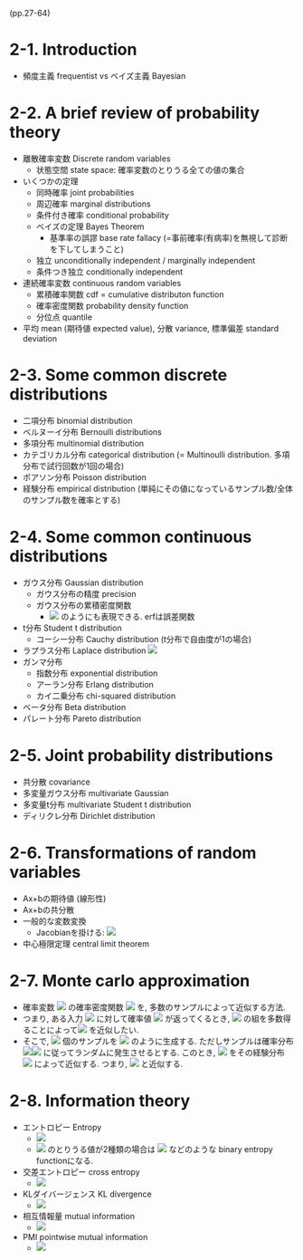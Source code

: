 (pp.27-64)

# 2-1. Introduction
- 頻度主義 frequentist vs ベイズ主義 Bayesian

# 2-2. A brief review of probability theory
- 離散確率変数 Discrete random variables
    - 状態空間 state space: 確率変数のとりうる全ての値の集合
- いくつかの定理
    - 同時確率 joint probabilities
    - 周辺確率 marginal distributions
    - 条件付き確率 conditional probability
    - ベイズの定理 Bayes Theorem
        - 基準率の誤謬 base rate fallacy (=事前確率(有病率)を無視して診断を下してしまうこと)
    - 独立 unconditionally independent / marginally independent
    - 条件つき独立 conditionally independent
- 連続確率変数 continuous random variables
    - 累積確率関数 cdf = cumulative distributon function
    - 確率密度関数 probability density function
    - 分位点 quantile
- 平均 mean (期待値 expected value), 分散 variance, 標準偏差 standard deviation

# 2-3. Some common discrete distributions
- 二項分布 binomial distribution
- ベルヌーイ分布 Bernoulli distributions
- 多項分布 multinomial distribution
- カテゴリカル分布 categorical distribution (= Multinoulli distribution. 多項分布で試行回数が1回の場合)
- ポアソン分布 Poisson distribution
- 経験分布 empirical distribution (単純にその値になっているサンプル数/全体のサンプル数を確率とする)

# 2-4. Some common continuous distributions
- ガウス分布 Gaussian distribution
    - ガウス分布の精度 precision
    - ガウス分布の累積密度関数
        - <img src="https://latex.codecogs.com/gif.latex?\frac{1}{2}\left(1+\mathrm{erf}\left(\frac{z}{\sqrt{2}}\right)\right)" /> のようにも表現できる. erfは誤差関数
- t分布 Student t distribution
    - コーシー分布 Cauchy distribution (t分布で自由度が1の場合)
- ラプラス分布 Laplace distribution <img src="https://latex.codecogs.com/gif.latex?\mathrm{Lap}(x|\mu,b)=\frac{1}{2b}\exp{\left(-\frac{|x-\mu|}{b}\right)}" />
- ガンマ分布
    - 指数分布 exponential distribution
    - アーラン分布 Erlang distribution
    - カイ二乗分布 chi-squared distribution
- ベータ分布 Beta distribution
- パレート分布 Pareto distribution

# 2-5. Joint probability distributions
- 共分散 covariance
- 多変量ガウス分布 multivariate Gaussian
- 多変量t分布 multivariate Student t distribution
- ディリクレ分布 Dirichlet distribution

# 2-6. Transformations of random variables
- Ax+bの期待値 (線形性)
- Ax+bの共分散
- 一般的な変数変換
    - Jacobianを掛ける: <img src="https://latex.codecogs.com/gif.latex?p_{y}(\mathbf{y})=p_{x}(\mathbf{x})|\det{\mathbf{J}_{\mathbf{y}\to\mathbf{x}}}|" />
- 中心極限定理 central limit theorem

# 2-7. Monte carlo approximation
- 確率変数 <img src="https://latex.codecogs.com/gif.latex?X" /> の確率密度関数 
 <img src="https://latex.codecogs.com/gif.latex?f(X)" /> を, 多数のサンプルによって近似する方法.
- つまり, ある入力 <img src="https://latex.codecogs.com/gif.latex?x" /> に対して確率値 <img src="https://latex.codecogs.com/gif.latex?y=f(x)" /> が返ってくるとき, <img src="https://latex.codecogs.com/gif.latex?(x,y)" /> の組を多数得ることによって<img src="https://latex.codecogs.com/gif.latex?f" /> を近似したい.
- そこで, <img src="https://latex.codecogs.com/gif.latex?S" /> 個のサンプルを <img src="https://latex.codecogs.com/gif.latex?x_{1},...,x_{S}" /> のように生成する. ただしサンプルは確率分布 <img src="https://latex.codecogs.com/gif.latex?x_{s}\sim" /><img src="https://latex.codecogs.com/gif.latex?p_{\mathrm{rand}}(x)" /> に従ってランダムに発生させるとする. このとき, <img src="https://latex.codecogs.com/gif.latex?f(X)" /> をその経験分布 <img src="https://latex.codecogs.com/gif.latex?\{f(x_{s})\}_{s=1}^{S}" /> によって近似する. つまり, <img src="https://latex.codecogs.com/gif.latex?\hat{y}=\frac{N(f(x)=\hat{y})}{S}" /> と近似する.

# 2-8. Information theory
- エントロピー Entropy
    - <img src="https://latex.codecogs.com/gif.latex?\mathbb{H}(X)=-\sum_{k}p(X=k)\log(p(X=k))" /> 
    - <img src="https://latex.codecogs.com/gif.latex?X" /> のとりうる値が2種類の場合は <img src="https://latex.codecogs.com/gif.latex?\mathbb{H}(X)=-(p(X=1)\log(p(X=1))+p(X=0)\log(p(X=0)))" /> などのような binary entropy functionになる.
- 交差エントロピー cross entropy
    - <img src="https://latex.codecogs.com/gif.latex?\mathbb{H}(p,q)=-\sum_{k}p(X=k)\log(q(X=k))" /> 
- KLダイバージェンス KL divergence
    - <img src="https://latex.codecogs.com/gif.latex?\mathbb{KL}(p||q)\\=\sum_{k}p(X=k)\log\frac{p(X=k)}{q(X=k)}\\=\sum_{k}p(X=k)\log(p(X=k))-\sum_{k}p(X=k)\log(q(X=k))\\=-\mathbb{H}(p)+\mathbb{H}(p,q)" /> 
- 相互情報量 mutual information
    - <img src="https://latex.codecogs.com/gif.latex?\mathbb{I}(X;Y)=\mathbb{KL}(p(X,Y)||p(X)p(Y))=\mathbb{H}(X)-\mathbb{X}(X|Y)=\mathbb{H}(Y)-\mathbb{H}(Y|X)" /> 
- PMI pointwise mutual information
    - <img src="https://latex.codecogs.com/gif.latex?\mathbb{PMI}(x,y)=\log\frac{p(x,y)}{p(x)p(y)}=\log\frac{p(x|y)}{p(x)}=\log\frac{p(y|x)}{p(y)}" /> 
